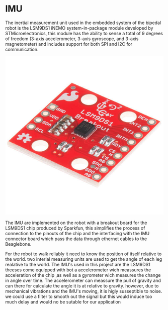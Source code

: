 # IMU

The inertial measurement unit used in the embedded system of the bipedal robot is the LSM9DS1 iNEMO system-in-package module developed by STMicroelectronics, this module has the ability to sense a total of 9 degrees of freedom (3-axis accelerometer, 3-axis gyroscope, and 3-axis magnetometer) and includes support for both SPI and I2C for communication. 

![IMU_picture](assets_IMU/IMU_LSM9DS1.jpg)

The IMU are implemented on the robot with a breakout board for the LSM9DS1 chip produced by Sparkfun, this simplifies the process of connection to the pinouts of the chip and the interfacing with the IMU connector board which pass the data through ethernet cables to the Beaglebone.

For the robot to walk reliably it need to know the position of itself relative to the world. two interial measuring units are used to get the angle of each leg realative to the world.
The IMU's used in this project are the LSM9DS1 theeses come equipped with bot a accelerometer wich meassures the acceleration of the chip ,as well as a gyrometer wich measures the change in angle over time.
The accelerometer can meassure the pull of gravity and can there for calculate the angle it is at relative to gravity. however, due to mechanical vibrations and the IMU's moving, it is higly susseptible to noise. we could use a filter to smooth out the signal but this would induce too much delay and would no be sutable for our application